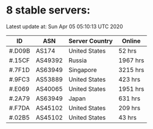# 8 stable servers:

Latest update at: Sun Apr 05 05:10:13 UTC 2020

| ID | ASN | Server Country | Online |
| -- | --- | -------------- | ------ |
| #.D09B | AS174 | United States | 52 hrs |
| #.15CF | AS49392 | Russia | 1967 hrs |
| #.7F1D | AS63949 | Singapore | 3215 hrs |
| #.9FC3 | AS53889 | United States | 423 hrs |
| #.E069 | AS40065 | United States | 1951 hrs |
| #.2A79 | AS63949 | Japan | 631 hrs |
| #.F7DA | AS45102 | United States | 209 hrs |
| #.02B5 | AS45102 | United States | 43 hrs |

